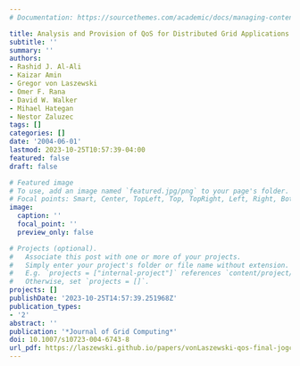 ```yaml
---
# Documentation: https://sourcethemes.com/academic/docs/managing-content/

title: Analysis and Provision of QoS for Distributed Grid Applications
subtitle: ''
summary: ''
authors:
- Rashid J. Al-Ali
- Kaizar Amin
- Gregor von Laszewski
- Omer F. Rana
- David W. Walker
- Mihael Hategan
- Nestor Zaluzec
tags: []
categories: []
date: '2004-06-01'
lastmod: 2023-10-25T10:57:39-04:00
featured: false
draft: false

# Featured image
# To use, add an image named `featured.jpg/png` to your page's folder.
# Focal points: Smart, Center, TopLeft, Top, TopRight, Left, Right, BottomLeft, Bottom, BottomRight.
image:
  caption: ''
  focal_point: ''
  preview_only: false

# Projects (optional).
#   Associate this post with one or more of your projects.
#   Simply enter your project's folder or file name without extension.
#   E.g. `projects = ["internal-project"]` references `content/project/deep-learning/index.md`.
#   Otherwise, set `projects = []`.
projects: []
publishDate: '2023-10-25T14:57:39.251968Z'
publication_types:
- '2'
abstract: ''
publication: '*Journal of Grid Computing*'
doi: 10.1007/s10723-004-6743-8
url_pdf: https://laszewski.github.io/papers/vonLaszewski-qos-final-jogc.pdf
---
```

